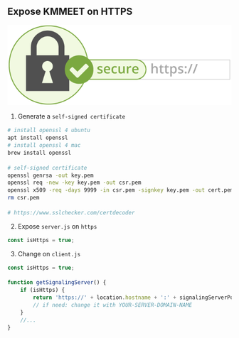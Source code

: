## Expose KMMEET on HTTPS

![kmmeet-https](https.png)

1. Generate a `self-signed certificate`

```bash
# install openssl 4 ubuntu
apt install openssl
# install openssl 4 mac
brew install openssl

# self-signed certificate
openssl genrsa -out key.pem
openssl req -new -key key.pem -out csr.pem
openssl x509 -req -days 9999 -in csr.pem -signkey key.pem -out cert.pem
rm csr.pem

# https://www.sslchecker.com/certdecoder
```

2. Expose `server.js` on `https`

```js
const isHttps = true;
```

3. Change on `client.js`

```js
const isHttps = true;

function getSignalingServer() {
    if (isHttps) {
        return 'https://' + location.hostname + ':' + signalingServerPort;
        // if need: change it with YOUR-SERVER-DOMAIN-NAME
    }
    //...
}
```
